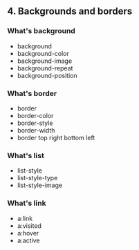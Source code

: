 ## 4. Backgrounds and borders

### What's background



- background
- background-color
- background-image
- background-repeat
- background-position



### What's border



- border
- border-color
- border-style
- border-width
- border top right bottom left



### What's list



- list-style
- list-style-type
- list-style-image



### What's link



- a:link
- a:visited
- a:hover
- a:active